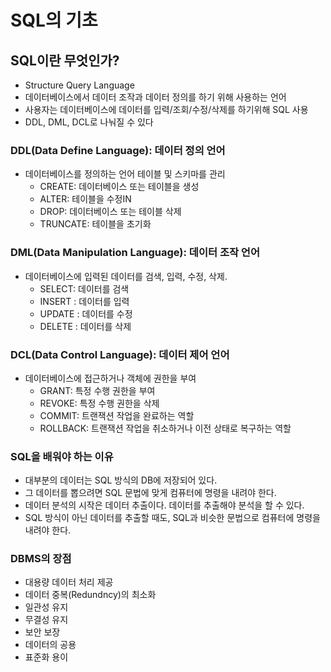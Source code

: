 # SQL의 기초

## SQL이란 무엇인가?
- Structure Query Language
- 데이터베이스에서 데이터 조작과 데이터 정의를 하기 위해 사용하는 언어
- 사용자는 데이터베이스에 데이터를 입력/조회/수정/삭제를 하기위해 SQL 사용
- DDL, DML, DCL로 나눠질 수 있다

### DDL(Data Define Language): 데이터 정의 언어
- 데이터베이스를 정의하는 언어 테이블 및 스키마를 관리
  - CREATE: 데이터베이스 또는 테이블을 생성
  - ALTER: 테이블을 수정IN
  - DROP: 데이터베이스 또는 테이블 삭제
  - TRUNCATE: 테이블을 초기화
 
### DML(Data Manipulation Language): 데이터 조작 언어
- 데이터베이스에 입력된 데이터를 검색, 입력, 수정, 삭제.
  - SELECT: 데이터를 검색
  - INSERT : 데이터를 입력
  - UPDATE : 데이터를 수정
  - DELETE : 데이터를 삭제

### DCL(Data Control Language): 데이터 제어 언어
- 데이터베이스에 접근하거나 객체에 권한을 부여
  - GRANT: 특정 수행 권한을 부여
  - REVOKE: 특정 수행 권한을 삭제
  - COMMIT: 트랜잭션 작업을 완료하는 역할
  - ROLLBACK: 트랜잭션 작업을 취소하거나 이전 상태로 복구하는 역할


### SQL을 배워야 하는 이유
- 대부분의 데이터는 SQL 방식의 DB에 저장되어 있다.
- 그 데이터를 뽑으려면 SQL 문법에 맞게 컴퓨터에 명령을 내려야 한다.
- 데이터 분석의 시작은 데이터 추출이다. 데이터를 추출해야 분석을 할 수 있다.
- SQL 방식이 아닌 데이터를 추출할 때도, SQL과 비슷한 문법으로 컴퓨터에 명령을 내려야 한다.


### DBMS의 장점
- 대용량 데이터 처리 제공
- 데이터 중복(Redundncy)의 최소화
- 일관성 유지
- 무결성 유지
- 보안 보장
- 데이터의 공용
- 표준화 용이

